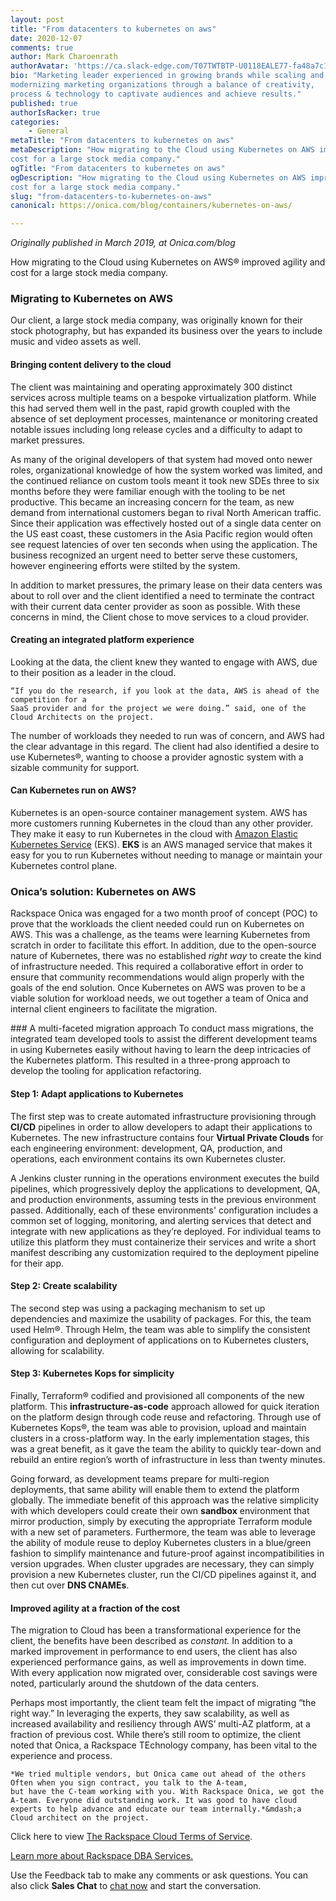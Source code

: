 ```yaml
---
layout: post
title: "From datacenters to kubernetes on aws"
date: 2020-12-07
comments: true
author: Mark Charoenrath 
authorAvatar: 'https://ca.slack-edge.com/T07TWTBTP-U0118EALE77-fa48a7c11b02-72'
bio: "Marketing leader experienced in growing brands while scaling and 
modernizing marketing organizations through a balance of creativity, 
process & technology to captivate audiences and achieve results."
published: true
authorIsRacker: true
categories:
    - General
metaTitle: "From datacenters to kubernetes on aws"
metaDescription: "How migrating to the Cloud using Kubernetes on AWS improved agility and 
cost for a large stock media company."
ogTitle: "From datacenters to kubernetes on aws"
ogDescription: "How migrating to the Cloud using Kubernetes on AWS improved agility and 
cost for a large stock media company."
slug: "from-datacenters-to-kubernetes-on-aws"
canonical: https://onica.com/blog/containers/kubernetes-on-aws/

---
```


*Originally published in March 2019, at Onica.com/blog*

How migrating to the Cloud using Kubernetes on AWS&reg; improved agility and cost for a 
large stock media company.

<!--more-->

### Migrating to Kubernetes on AWS
Our client, a large stock media company, was originally known for their stock photography, 
but has expanded its business over the years to include music and video assets as well. 

#### Bringing content delivery to the cloud
The client was maintaining and operating approximately 300 distinct services across multiple teams
on a bespoke virtualization platform. While this had served them well in the past, rapid growth coupled 
with the absence of set deployment processes, maintenance or monitoring created notable issues including 
long release cycles and a difficulty to adapt to market pressures.

As many of the original developers of that system had moved onto newer roles, organizational knowledge 
of how the system worked was limited, and the continued reliance on custom tools meant it took new SDEs 
three to six months before they were familiar enough with the tooling to be net productive. This became 
an increasing concern for the team, as new demand from international customers began to rival 
North American traffic. Since their application was effectively hosted out of a single data center on the 
US east coast, these customers in the Asia Pacific region would often see request latencies of over 
ten seconds when using the application. The business recognized an urgent need to better serve these customers, 
however engineering efforts were stilted by the system.

In addition to market pressures, the primary lease on their data centers was about to roll over and 
the client identified a need to terminate the contract with their current data center provider 
as soon as possible. With these concerns in mind, the Client chose to move services to a cloud provider.

#### Creating an integrated platform experience
Looking at the data, the client knew they wanted to engage with AWS, due to their position as a leader in the cloud.

    “If you do the research, if you look at the data, AWS is ahead of the competition for a 
    SaaS provider and for the project we were doing.” said, one of the Cloud Architects on the project.

The number of workloads they needed to run was of concern, and AWS had the clear advantage in this regard. 
The client had also identified a desire to use Kubernetes&reg;, wanting to choose a provider agnostic system with a 
sizable community for support.

#### Can Kubernetes run on AWS?
Kubernetes is an open-source container management system. AWS has more customers running Kubernetes 
in the cloud than any other provider. They make it easy to run Kubernetes in the cloud with 
[Amazon Elastic Kubernetes Service](https://onica.com/videos/amazon-ecs-vs-eks/) (EKS). **EKS** is an 
AWS managed service that makes it easy for you to run Kubernetes without needing to manage or maintain 
your Kubernetes control plane.

### Onica’s solution: Kubernetes on AWS
Rackspace Onica was engaged for a two month proof of concept (POC) to prove that the workloads the client needed 
could run on Kubernetes on AWS. This was a challenge, as the teams were learning Kubernetes from scratch in order to 
facilitate this effort. In addition, due to the open-source nature of Kubernetes, there was no established 
*right way* to create the kind of infrastructure needed. This required a collaborative effort in order to 
ensure that community recommendations would align properly with the goals of the end solution. Once Kubernetes 
on AWS was proven to be a viable solution for workload needs, we out together a team of Onica and internal client 
engineers to facilitate the migration.

### A multi-faceted migration approach
To conduct mass migrations, the integrated team developed tools to assist the different development teams 
in using Kubernetes easily without having to learn the deep intricacies of the Kubernetes platform. This resulted 
in a three-prong approach to develop the tooling for application refactoring.

#### Step 1: Adapt applications to Kubernetes
The first step was to create automated infrastructure provisioning through **CI/CD** pipelines in order to allow 
developers to adapt their applications to Kubernetes. The new infrastructure contains four **Virtual Private Clouds** 
for each engineering environment: development, QA, production, and operations, each environment contains its own 
Kubernetes cluster. 

A Jenkins cluster running in the operations environment executes the build pipelines, which 
progressively deploy the applications to development, QA, and production environments, assuming tests in 
the previous environment passed. Additionally, each of these environments' configuration includes a common set of 
logging, monitoring, and alerting services that detect and integrate with new applications as they’re deployed. 
For individual teams to utilize this platform they must containerize their services and write a short manifest 
describing any customization required to the deployment pipeline for their app.

#### Step 2: Create scalability
The second step was using a packaging mechanism to set up dependencies and maximize the usability of packages. 
For this, the team used Helm&reg;. Through Helm, the team was able to simplify the consistent configuration and deployment of applications on to Kubernetes clusters, allowing for scalability.

#### Step 3: Kubernetes Kops for simplicity
Finally, Terraform&reg; codified and provisioned all components of the new platform. This **infrastructure-as-code** 
approach allowed for quick iteration on the platform design through code reuse and refactoring. Through use of 
Kubernetes Kops&reg;, the team was able to provision, upload and maintain clusters in a cross-platform way. In the early 
implementation stages, this was a great benefit, as it gave the team the ability to quickly tear-down and rebuild an
entire region’s worth of infrastructure in less than twenty minutes.

Going forward, as development teams prepare for multi-region deployments, that same ability will enable them 
to extend the platform globally. The immediate benefit of this approach was the relative simplicity with which 
developers could create their own **sandbox** environment that mirror production, simply by executing the appropriate 
Terraform module with a new set of parameters. Furthermore, the team was able to leverage the ability of module reuse 
to deploy Kubernetes clusters in a blue/green fashion to simplify maintenance and future-proof against 
incompatibilities in version upgrades. When cluster upgrades are necessary, they can simply provision a new 
Kubernetes cluster, run the CI/CD pipelines against it, and then cut over **DNS CNAMEs**.

#### Improved agility at a fraction of the cost
The migration to Cloud has been a transformational experience for the client, the benefits have been described 
as *constant.* In addition to a marked improvement in performance to end users, the client has also experienced 
performance gains, as well as improvements in down time. With every application now migrated over, considerable 
cost savings were noted, particularly around the shutdown of the data centers.   

Perhaps most importantly, the client team felt the impact of migrating “the right way.” In leveraging the experts, 
they saw scalability, as well as increased availability and resiliency through AWS’ multi-AZ platform, at a fraction 
of previous cost. While there’s still room to optimize, the client noted that Onica, a Rackspace TEchnology company, 
has been vital to the experience and process.

    *We tried multiple vendors, but Onica came out ahead of the others Often when you sign contract, you talk to the A-team, 
    but have the C-team working with you. With Rackspace Onica, we got the A-team. Everyone did outstanding work. It was good to have cloud experts to help advance and educate our team internally.*&mdash;a Cloud architect on the project.

Click here to view [The Rackspace Cloud Terms of Service](https://www.rackspace.com/cloud/legal/).

<a class="cta purple" id="cta" href="https://www.rackspace.com/data/dba-services">Learn more about Rackspace DBA Services.</a>

Use the Feedback tab to make any comments or ask questions. You can also click
**Sales Chat** to [chat now](https://www.rackspace.com/) and start the conversation.
